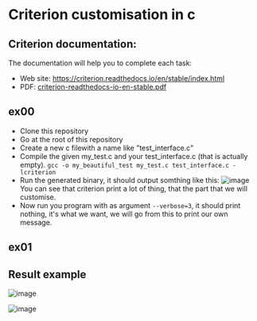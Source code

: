 # Criterion customisation in c

## Criterion documentation:
The documentation will help you to complete each task:
- Web site: https://criterion.readthedocs.io/en/stable/index.html
- PDF: [criterion-readthedocs-io-en-stable.pdf](https://github.com/user-attachments/files/17882077/criterion-readthedocs-io-en-stable.pdf)

## ex00
- Clone this repository
- Go at the root of this repository
- Create a new c filewith a name like "test_interface.c"
- Compile the given my_test.c and your test_interface.c (that is actually empty). `gcc -o my_beautiful_test my_test.c test_interface.c -lcriterion`
- Run the generated binary, it should output somthing like this:
![image](https://github.com/user-attachments/assets/9e1af1bb-0610-42c4-995d-3b8eaf6dbe31)  
You can see that criterion print a lot of thing, that the part that we will customise.
- Now run you program with as argument `--verbose=3`, it should print nothing, it's what we want, we will go from this to print our own message.

## ex01

## Result example

![image](https://github.com/user-attachments/assets/f32499d0-ddc2-4960-8e91-82081511e904)

![image](https://github.com/user-attachments/assets/f07f4731-7dc0-4606-b637-9c670cbc49c5)

